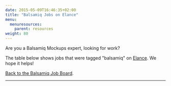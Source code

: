 ```yaml
---
date: 2015-05-09T16:46:35+02:00
title: "Balsamiq Jobs on Elance"
menu:
  menuresources:
    parent: resources
weight: 80
---
```


Are you a Balsamiq Mockups expert, looking for work?

The table below shows jobs that were tagged "balsamiq" on [Elance](http://www.elance.com). We hope it helps!

[Back to the Balsamiq Job Board](/resources/jobs).

* * *
<script type="text/javascript" src="https://syndication.elance.com/syndication/inject.js/372" async="true"></script>
